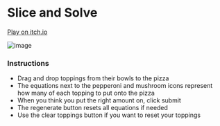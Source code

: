 # Slice and Solve

[Play on itch.io](https://cmullins27.itch.io/slice-and-solve)

![image](https://github.com/user-attachments/assets/ceb0bcb5-9e2d-4052-bfb2-b7b88dee3e4f)


### Instructions
- Drag and drop toppings from their bowls to the pizza
- The equations next to the pepperoni and mushroom icons represent how many of each topping to put onto the pizza
- When you think you put the right amount on, click submit
- The regenerate button resets all equations if needed
- Use the clear toppings button if you want to reset your toppings
